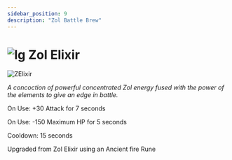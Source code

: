 ```yaml
---
sidebar_position: 9
description: "Zol Battle Brew"
---
```


# ![lg](https://media.discordapp.net/attachments/1118235017550778448/1152808711153262622/Legendary_Bag.png?width=67&height=67) Zol Elixir

![ZElixir](https://media.discordapp.net/attachments/1118235017550778448/1153220051760062494/Zol_Battle_Brew.png?width=130&height=130)

<i>A concoction of powerful concentrated Zol energy fused with the power of the elements to give an edge in battle.</i>

On Use: +30 Attack for 7 seconds

On Use: -150 Maximum HP for 5 seconds

Cooldown: 15 seconds

Upgraded from Zol Elixir using an Ancient fire Rune
